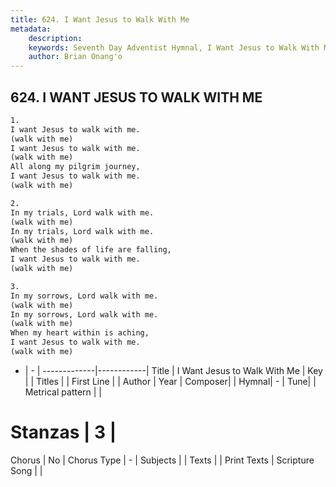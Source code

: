 ```yaml
---
title: 624. I Want Jesus to Walk With Me
metadata:
    description: 
    keywords: Seventh Day Adventist Hymnal, I Want Jesus to Walk With Me, , 
    author: Brian Onang'o
---
```



## 624. I WANT JESUS TO WALK WITH ME

```txt
1.
I want Jesus to walk with me.
(walk with me)
I want Jesus to walk with me.
(walk with me)
All along my pilgrim journey,
I want Jesus to walk with me.
(walk with me)

2.
In my trials, Lord walk with me.
(walk with me)
In my trials, Lord walk with me.
(walk with me)
When the shades of life are falling,
I want Jesus to walk with me.
(walk with me)

3.
In my sorrows, Lord walk with me.
(walk with me)
In my sorrows, Lord walk with me.
(walk with me)
When my heart within is aching,
I want Jesus to walk with me.
(walk with me)
```

- |   -  |
-------------|------------|
Title | I Want Jesus to Walk With Me |
Key |  |
Titles |  |
First Line |  |
Author | 
Year | 
Composer|  |
Hymnal|  - |
Tune|  |
Metrical pattern | |
# Stanzas | 3 |
Chorus | No |
Chorus Type | - |
Subjects |  |
Texts |  |
Print Texts | 
Scripture Song |  |
  
